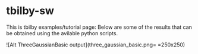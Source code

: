 # tbilby-sw

This is tbilby examples/tutorial page:
Below are some of the results that can be obtained using the avilable python scripts.

![Alt ThreeGaussianBasic output](three_gaussian_basic.png= =250x250) 